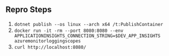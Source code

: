 ## Repro Steps

1. `dotnet publish --os linux --arch x64 /t:PublishContainer`
2. `docker run -it -rm --port 8080:8080 --env APPLICATIONINSIGHTS_CONNECTION_STRING=$DEV_APP_INSIGHTS azuremonitorloggingscopes`
3. `curl http://localhost:8080/`
